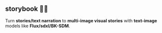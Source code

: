 ## storybook 🎨📖

Turn **stories/text narration** to **multi-image visual stories** with **text-image** models like **Flux/sdxl/BK-SDM**.